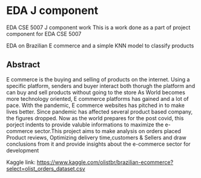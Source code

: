 # EDA J component
EDA CSE 5007 J component work
This is a work done as a part of project component for EDA CSE 5007

EDA on Brazilian E commerce and a simple KNN model to classify products
## Abstract
E commerce is the buying and selling of products on the internet. 
Using a specific platform, senders and buyer interact both thorugh 
the platform and can buy and sell products without going to the store
As World becomes more technology oriented, E commerce platforms
has gained and a lot of pace. With the pandemic, E commerce websites 
has pitched in to make lives better.
Since pandemic has affected several product based company, the figures 
dropped. Now as the world prepares for the post covid, this porject 
indents to provide valuble informations to maximize the e-commerce
sector.This project aims to make analysis on orders placed Product reviews, 
Optimizing delivery time,customers & Sellers and draw conclusions from it
and provide insights about the e-commerce sector for development

Kaggle link: https://www.kaggle.com/olistbr/brazilian-ecommerce?select=olist_orders_dataset.csv
